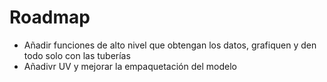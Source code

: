 # Roadmap
- Añadir funciones de alto nivel que obtengan los datos, grafiquen y den todo solo con las tuberías
- Añadivr UV y mejorar la empaquetación del modelo
